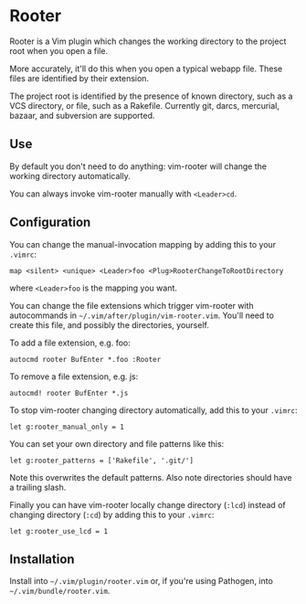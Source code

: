 # Rooter

Rooter is a Vim plugin which changes the working directory to the project root
when you open a file.

More accurately, it'll do this when you open a typical webapp file.  These files
are identified by their extension.

The project root is identified by the presence of known directory, such as a VCS
directory, or file, such as a Rakefile.  Currently git, darcs, mercurial, bazaar,
and subversion are supported.


## Use

By default you don't need to do anything: vim-rooter will change the working
directory automatically.

You can always invoke vim-rooter manually with `<Leader>cd`.


## Configuration

You can change the manual-invocation mapping by adding this to your `.vimrc`:

    map <silent> <unique> <Leader>foo <Plug>RooterChangeToRootDirectory

where `<Leader>foo` is the mapping you want.

You can change the file extensions which trigger vim-rooter with autocommands
in `~/.vim/after/plugin/vim-rooter.vim`.  You'll need to create this file, and
possibly the directories, yourself.

To add a file extension, e.g. foo:

    autocmd rooter BufEnter *.foo :Rooter

To remove a file extension, e.g. js:

    autocmd! rooter BufEnter *.js

To stop vim-rooter changing directory automatically, add this to your `.vimrc`:

    let g:rooter_manual_only = 1

You can set your own directory and file patterns like this:

    let g:rooter_patterns = ['Rakefile', '.git/']

Note this overwrites the default patterns.  Also note directories should have
a trailing slash.

Finally you can have vim-rooter locally change directory (`:lcd`) instead of
changing directory (`:cd`) by adding this to your `.vimrc`:

    let g:rooter_use_lcd = 1


## Installation

Install into `~/.vim/plugin/rooter.vim` or, if you're using Pathogen, into
`~/.vim/bundle/rooter.vim`.
